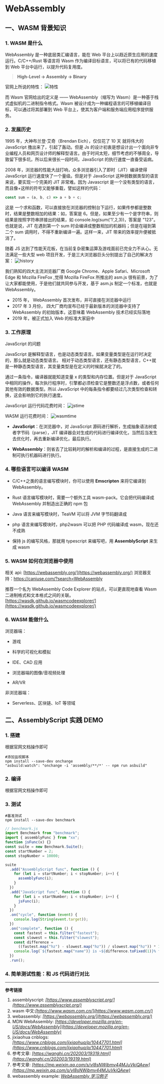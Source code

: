 # WebAssembly

## 一、WASM 背景知识

### 1. WASM 是什么

WebAssembly 是一种底层类汇编语言，能在 Web 平台上以趋近原生应用的速度运行。C/C++/Rust 等语言将 Wasm 作为编译目标语言，可以将已有的代码移植到 Web 平台中运行，以提升代码复用度。

> **High-Level -> Assembly -> Binary**

官网上所说的特性：
![特性](./img/img3.jpg)

而 Wasm 官网给出的定义是 —— WebAssembly（缩写为 Wasm）是一种基于栈式虚拟机的二进制指令格式。Wasm 被设计成为一种编程语言的可移植编译目标，可以通过将其部署到 Web 平台上，使其为客户端和服务端应用程序提供服务。

### 2. 发展历史

1995 年，大神布兰登·艾奇（Brendan Eich），仅仅花了 10 天 就将伟大的 JavaScript 撸出来了，引起了轰动。但是 Js 的设计初衷是想设计出一个面向非专业编程人员和网页设计师的解释型语言。由于时间太短，细节考虑的不够周全，导致留下很多坑，所以后来很长一段时间，JavaScript 的执行速度一直备受诟病。

2008 年，浏览器的性能大战打响，众多浏览器引入了即时（JIT）编译使得 JavaScript 运行速度快了一个量级。但是对于 JavaScript 这种弱数据类型的语言来说，要实现一个完美的 JIT 非常难。因为 Javascript 是一个没有类型的语言，而且像+这样的符号又能够重载，譬如这样的代码：

```js
const sum = (a, b, c) => a + b + c;
```

这是 一个求和函数，可以直接放在浏览器的控制台下运行，如果传参都是整数时，结果是整数相加的结果：如，答案是 6。但是，如果至少有一个是字符串，则结果是按照字符串拼接出的结果，如 console.log(sum('1',2,3))，答案是 "123"。也就是说，JIT 在遇到第一个 sum 时会编译成整数相加的机器码；但是在碰到第二个 sum 调用时，不得不重新编译一遍。这样一来，JIT 带来的效率提升便被抵消了。

随着 JS 达到了性能天花板，在当前复杂密集运算及游戏面前已完全力不从心。无法满足一些大型 web 项目开发，于是三大浏览器巨头分别提出了自己的解决方案：
![history](./img/img5.png)

我们熟知的四大主流浏览器厂商 Google Chrome、Apple Safari、Microsoft Edge 和 Mozilla FireFox ,觉得 Mozilla FireFox 所推出的 asm.js 很有前景，为了让大家都能使用，于是他们就共同参与开发，基于 asm.js 制定一个标准，也就是 WebAssembly。

- 2015 年， WebAssembly 首次发布，并可直接在浏览器中运行
- 2017 年 3 月份， 四大厂商均宣布已经于最新版本的浏览器中支持了 WebAssembly 的初始版本，这意味着 WebAssembly 技术已经实际落地
- 2019 年，被正式加入 Web 的标准大家庭中

### 3. 工作原理

JavaScript 的问题

JavaScript 是解释型语言，也是动态类型语言。如果变量类型是在运行时决定的，那么就是动态类型语言。
相对于动态类型语言，还有静态类型语言，C++就是一种静态类型语言，其变量类型是在定义的时候就决定了的。

通过一条指令，编译器就能知道变量 x 的类型和内存位置。但是对于 JavaScript 中相同的操作，每次执行程序时，引擎都必须检查它是整数还是浮点数，或者任何其他有效的数据类型。所以 JavaScript 中的每条指令都要经过几次类型检查和转换，这会影响到它的执行速度。

JavaScript 运行代码花费时间：
![jstime](./img/img1.webp)

WASM 运行花费时间：
![wasmtime](./img/img2.webp)

- **JavaScript**：在浏览器中，对 JavaScript 源码进行解析，生成抽象语法树或者字节码（parse），JIT 编译器会对生成的代码进行编译优化，当然后当发生去优化时，再去重新编译优化，最后执行。

- **WebAssembly**：则省去了比较耗时的解析和编译的过程，是直接生成的二进制可执行机器码进行执行。

### 4. 哪些语言可以编译 WASM

- C/C++之类的语言编写模块时，你可以使用 **Emscripten** 来将它编译到 WebAssembly。

- Rust 语言编写模块时，需要一个额外工具 wasm-pack。它会把代码编译成 WebAssembly 并制造出正确的 npm 包

- Java 语言来编写模块时，TeaVM 可以将 JVM 字节码翻译成

- php 语言来编写模块时，php2wasm 可以把 PHP 代码编译成 wasm，现在还不成熟

- 保持 js 的编写风格，那就用 typescript 来编写吧，用 **AssemblyScript** 来生成 wasm

### 5. WASM 如何在浏览器中使用

相关 api: [https://webassembly.org/](https://webassembly.org/)
浏览器支持：https://caniuse.com/?search=WebAssembly

推荐一个名为 WebAssembly Code Explorer 的站点，可以更直观地查看 Wasm 二进制格式和文本格式之间的关联。
[https://wasdk.github.io/wasmcodeexplorer/](https://wasdk.github.io/wasmcodeexplorer/)

### 6. WASM 能做什么

浏览器端：

- 游戏

- 科学的可视化和模拟

- IDE、CAD 应用

- 浏览器端的图像/音视频处理

- AR/VR

非浏览器端：

- Serverless、区块链、IoT 等领域

## 二、AssemblyScript 实践 DEMO

### 1. 搭建

根据官网文档操作即可

```shell
#添加监视脚本
npm install --save-dev onchange
"asbuild:watch": "onchange -i 'assembly/**/*' -- npm run asbuild"
```

### 2. 编译

根据官网文档操作即可

### 3. 测试

```shell
#基准测试
npm install --save-dev benchmark
```

```js
// benchmark.js
import Benchmark from "benchmark";
import { assemblyFunc } from "xx";
function jsFunc(x) {}
const suite = new Benchmark.Suite();
const startNumber = 2;
const stopNumber = 10000;

suite
  .add("AssemblyScript func", function () {
    for (let i = startNumber; i < stopNumber; i++) {
      assemblyFunc(i);
    }
  })
  .add("JavaScript func", function () {
    for (let i = startNumber; i < stopNumber; i++) {
      jsFunc(i);
    }
  })
  .on("cycle", function (event) {
    console.log(String(event.target));
  })
  .on("complete", function () {
    const fastest = this.filter("fastest");
    const slowest = this.filter("slowest");
    const difference =
      ((fastest.map("hz") - slowest.map("hz")) / slowest.map("hz")) * 100;
    console.log(`${fastest.map("name")} is ~${difference.toFixed(1)}% faster.`);
  })
  .run();
```

### 4. 简单测试性能：和 JS 代码进行对比

---

**参考链接**

1. assemblyscript: _[https://www.assemblyscript.org/](https://www.assemblyscript.org/)_
2. wasm 中文:_[https://www.wasm.com.cn/](https://www.wasm.com.cn/)_
3. webassembly: _[https://webassembly.org/](https://webassembly.org/)_
4. MDN WebAssembly: _[https://developer.mozilla.org/en-US/docs/WebAssembly](https://developer.mozilla.org/en-US/docs/WebAssembly)_
5. jixiaohua cnblogs: _[https://www.cnblogs.com/jixiaohua/p/10447701.html](https://www.cnblogs.com/jixiaohua/p/10447701.html)_
6. 参考文章: _[https://wanghi.cn/202003/19319.html](https://wanghi.cn/202003/19319.html)_
7. 参考文章: _[https://mp.weixin.qq.com/s/vI8sNWibmv44MJuVkiQAew](https://mp.weixin.qq.com/s/vI8sNWibmv44MJuVkiQAew)_
8. webassembly example: _[WebAssembly 学习例子](https://wasmbyexample.dev/home.en-us.html#)_
